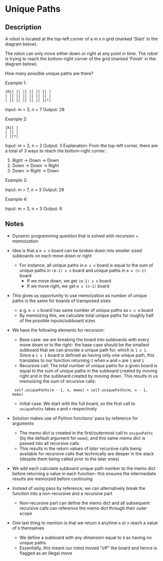 # Unique Paths

## Description
A robot is located at the top-left corner of a m x n grid (marked 'Start' in the diagram below).

The robot can only move either down or right at any point in time. The robot is trying to reach the bottom-right corner of the grid (marked 'Finish' in the diagram below).

How many possible unique paths are there?

 

Example 1:
```
[R][ ][ ][ ][ ][ ][ ]
[ ][ ][ ][ ][ ][ ][ ]
[ ][ ][ ][ ][ ][ ][*]
```
Input: m = 3, n = 7
Output: 28


Example 2:

```
[R][ ]
[ ][ ]
[ ][*]
```
Input: m = 3, n = 2
Output: 3
Explanation:
From the top-left corner, there are a total of 3 ways to reach the bottom-right corner:
1. Right -> Down -> Down
2. Down -> Down -> Right
3. Down -> Right -> Down

Example 3:

Input: m = 7, n = 3
Output: 28

Example 4:

Input: m = 3, n = 3
Output: 6


## Notes

* Dynamic programming question that is solved with recursion + memoization
* Idea is that a `m x n` board can be broken down into smaller sized subboards
on each move down or right
  * For instance, all unique paths in `m x n` board is equal to the sum of
  unique paths in `(m-1) x n` board and unique paths in `m x (n-1)` board
    * If we move down, we get `(m-1) x n` board
    * If we move right, we get `m x (n-1)` board
* This gives us opportunity to use memoization as number of unique paths is
the same for boards of transposed sizes
  * e.g. `m x n` board has same number of unique paths as `n x m` board
  * By memoizing this, we calculate total unique paths for roughly half of the
  possible inputs/subboard sizes

* We have the following elements for recursion:
  * Base case: we are breaking the board into subboards with every move down 
  or to the right- the base case should be the smallest subboard that we can
  provide a unique path for, which is `1 x 1`. Since a `1 x 1` board is defined
  as having only one unique path, this translates to our function returning `1`
  when `m` and `n` are `1` and `1`
  * Recursive call: The total number of unique paths for a given board is 
  equal to the sum of unique paths in the subboard created by moving right and
  in the subboard created by moving down. This results in us memoizing the 
  sum of recursive calls: 
  
  ``` self.uniquePaths(m - 1, n, memo) + self.uniquePaths(m, n - 1, memo)```
  
  * Initial case: We start with the full board, so the first call to `uniquePaths` 
  takes `m` and `n` respectively

* Solution makes use of Python functions' pass by reference for arguments
  * The memo dict is created in the first/outermost call to `uniquePaths` (by
  the default argument for `memo`), and this same memo dict is passed into all
  recursive calls
  * This results in the return values of _later_ recursive calls being available
  for recursive calls that technically are deeper in the stack (despite them
  being called prior to the later ones)
* We add each calculate subboard unique path number to the memo dict before 
returning a value in each function- this ensures the intermediate results
are memoized before continuing
* Instead of using pass by reference, we can alternatively break the function 
into a non-recursive and a recursive part
  * Non-recursive part can define the memo dict and all subsequent recursive 
  calls can reference the memo dict through their outer scope

* One last thing to mention is that we return `0` anytime `m` or `n` reach a 
value of `0` themselves
  * We define a subboard with any dimension equal to `0` as having no unique paths
  * Essentially, this meant our robot moved "off" the board and hence is flagged
  as an illegal move
